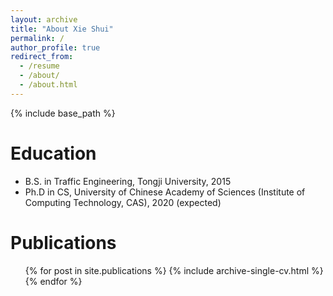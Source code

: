 ```yaml
---
layout: archive
title: "About Xie Shui"
permalink: /
author_profile: true
redirect_from:
  - /resume
  - /about/
  - /about.html
---
```


{% include base_path %}


Education
======
* B.S. in Traffic Engineering, Tongji University, 2015
* Ph.D in CS, University of Chinese Academy of Sciences (Institute of Computing Technology, CAS), 2020 (expected)


Publications
======
  <ul>{% for post in site.publications %}
    {% include archive-single-cv.html %}
  {% endfor %}</ul>
